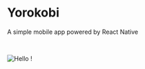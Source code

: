 # Yorokobi

A simple mobile app powered by React Native

<br />

![Hello !](https://api.visitorbadge.io/api/VisitorHit?user=kevinadhiguna&repo=yorokobi&label=thanks%20for%20dropping%20in%20!&labelColor=%23000000&countColor=%23FFFFFF)
